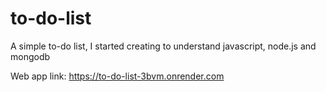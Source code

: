 # to-do-list
A simple to-do list, I started creating to understand javascript, node.js and mongodb

Web app link:
https://to-do-list-3bvm.onrender.com
